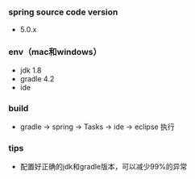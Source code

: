 ### spring source code version

- 5.0.x

### env（mac和windows）

- jdk 1.8
- gradle 4.2
- ide

### build

- gradle -> spring -> Tasks -> ide -> eclipse 执行

### tips
- 配置好正确的jdk和gradle版本，可以减少99%的异常
